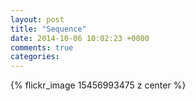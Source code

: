 ```yaml
---
layout: post
title: "Sequence"
date: 2014-10-06 10:02:23 +0000
comments: true
categories: 
---
```


{% flickr_image 15456993475 z center %}